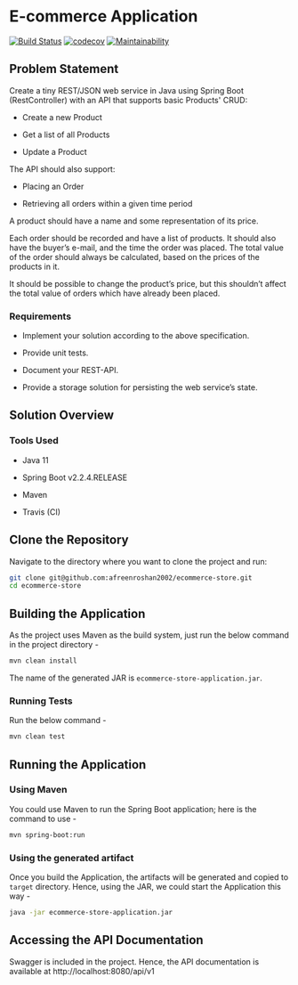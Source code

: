 # E-commerce Application

[![Build Status](https://travis-ci.com/prasadus92/registration-service.svg?branch=master)](https://travis-ci.com/prasadus92/ecommerce-store) [![codecov](https://codecov.io/gh/patrykkrawczyk/TDDAndDesignPatternsExample/branch/master/graph/badge.svg)](https://codecov.io/gh/prasadus92/ecommerce-store) [![Maintainability](https://api.codeclimate.com/v1/badges/9ef32de1cfdbcc97b1f0/maintainability)](https://codeclimate.com/github/prasadus92/ecommerce-store/maintainability)

## Problem Statement

Create a tiny REST/JSON web service in Java using Spring Boot (RestController) with an API that
supports basic Products' CRUD:

- Create a new Product

- Get a list of all Products

- Update a Product

The API should also support:

- Placing an Order

- Retrieving all orders within a given time period

A product should have a name and some representation of its price.

Each order should be recorded and have a list of products. It should also have the buyer’s e-mail, and the
time the order was placed. The total value of the order should always be calculated, based on the prices
of the products in it.

It should be possible to change the product’s price, but this shouldn’t affect the total value of orders which
have already been placed.

### Requirements

- Implement your solution according to the above specification.

- Provide unit tests.

- Document your REST-API.

- Provide a storage solution for persisting the web service’s state.


## Solution Overview

### Tools Used

- Java 11

- Spring Boot v2.2.4.RELEASE

- Maven

- Travis (CI)

## Clone the Repository
Navigate to the directory where you want to clone the project and run:
```bash
git clone git@github.com:afreenroshan2002/ecommerce-store.git
cd ecommerce-store
```
## Building the Application

As the project uses Maven as the build system, just run the below command in the project directory -

```bash
mvn clean install
```

The name of the generated JAR is `ecommerce-store-application.jar`.


### Running Tests

Run the below command -

```bash
mvn clean test
```

## Running the Application

### Using Maven

You could use Maven to run the Spring Boot application; here is the command to use -

```bash
mvn spring-boot:run
```

### Using the generated artifact

Once you build the Application, the artifacts will be generated and copied to `target` directory. Hence, using the JAR, we could start the Application this way -

```bash
java -jar ecommerce-store-application.jar
```


## Accessing the API Documentation

Swagger is included in the project. Hence, the API documentation is available at http://localhost:8080/api/v1

